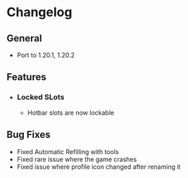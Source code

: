 # Changelog

## General
- Port to 1.20.1, 1.20.2

## Features
- ### Locked SLots
    - Hotbar slots are now lockable

## Bug Fixes
- Fixed Automatic Refilling with tools
- Fixed rare issue where the game crashes
- Fixed issue where profile icon changed after renaming it
